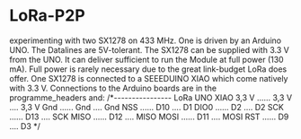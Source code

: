 # LoRa-P2P
experimenting with two SX1278 on 433 MHz. One is driven by an Arduino UNO. The Datalines are 5V-tolerant. The SX1278 can be supplied with 3.3 V from the UNO. It can deliver sufficient to run the Module at full power (130 mA).
Full power is rarely necessary due to the great link-budget LoRa does offer.
One SX1278 is connected to a SEEEDUINO XIAO which come natively with 3.3 V. Connections to the Arduino boards are in the programme_headers and:
/*----------------
   LoRa         UNO         XIAO
   3,3 V ...... 3,3 V  ....  3,3 V
   Gnd   ...... Gnd    ....  Gnd
   NSS   ...... D10    ....  D1
   DIO0  ...... D2     ....  D2
   SCK   ...... D13    ....  SCK
   MISO  ...... D12    ....  MISO
   MOSI  ...... D11    ....  MOSI
   RST   ...... D9     ....  D3
*/

